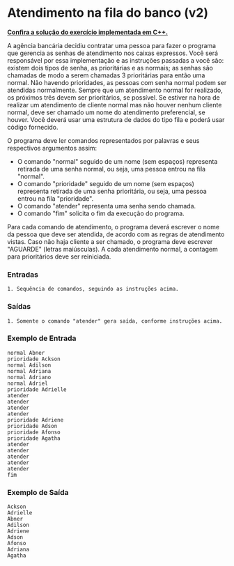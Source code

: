 # Atendimento na fila do banco (v2)

**[Confira a solução do exercício implementada em C++.](04.cpp)**

A agência bancária decidiu contratar uma pessoa para fazer o programa que gerencia as senhas de atendimento nos caixas expressos. Você será responsável por essa implementação e as instruções passadas a você são: existem dois tipos de senha, as prioritárias e as normais; as senhas são chamadas de modo a serem chamadas 3 prioritárias para então uma normal. Não havendo prioridades, as pessoas com senha normal podem ser atendidas normalmente. Sempre que um atendimento normal for realizado, os próximos três devem ser prioritários, se possível. Se estiver na hora de realizar um atendimento de cliente normal mas não houver nenhum cliente normal, deve ser chamado um nome do atendimento preferencial, se houver. Você deverá usar uma estrutura de dados do tipo fila e poderá usar código fornecido.

O programa deve ler comandos representados por palavras e seus respectivos argumentos assim:

* O comando "normal" seguido de um nome (sem espaços) representa retirada de uma senha normal, ou seja, uma pessoa entrou na fila "normal".
* O comando "prioridade" seguido de um nome (sem espaços) representa retirada de uma senha prioritária, ou seja, uma pessoa entrou na fila "prioridade".
* O comando "atender" representa uma senha sendo chamada.
* O comando "fim" solicita o fim da execução do programa.

Para cada comando de atendimento, o programa deverá escrever o nome da pessoa que deve ser atendida, de acordo com as regras de atendimento vistas. Caso não haja cliente a ser chamado, o programa deve escrever "AGUARDE" (letras maiúsculas). A cada atendimento normal, a contagem para prioritários deve ser reiniciada.

### Entradas

```
1. Sequência de comandos, seguindo as instruções acima.
```

### Saídas

```
1. Somente o comando "atender" gera saída, conforme instruções acima.
```

### Exemplo de Entrada

```
normal Abner
prioridade Ackson
normal Adilson
normal Adriana
normal Adriano
normal Adriel
prioridade Adrielle
atender
atender
atender
atender
prioridade Adriene
prioridade Adson
prioridade Afonso
prioridade Agatha
atender
atender
atender
atender
atender
fim
```

### Exemplo de Saída

```
Ackson
Adrielle
Abner
Adilson
Adriene
Adson
Afonso
Adriana
Agatha
```
